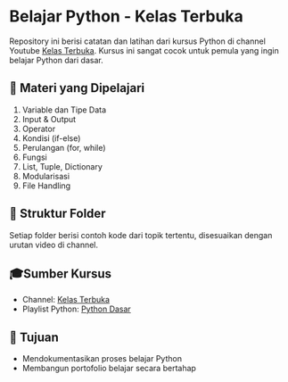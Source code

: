 # Belajar Python - Kelas Terbuka

Repository ini berisi catatan dan latihan dari kursus Python di channel Youtube
[Kelas Terbuka](https://www.youtube.com/c/KelasTerbuka). Kursus ini sangat cocok
untuk pemula yang ingin belajar Python dari dasar.

## 🧠 Materi yang Dipelajari

1. Variable dan Tipe Data
2. Input & Output
3. Operator
4. Kondisi (if-else)
5. Perulangan (for, while)
6. Fungsi
7. List, Tuple, Dictionary
8. Modularisasi
9. File Handling

## 📁 Struktur Folder

Setiap folder berisi contoh kode dari topik tertentu, disesuaikan dengan urutan
video di channel.

## 🎓Sumber Kursus

- Channel: [Kelas Terbuka](https://www.youtube.com/c/KelasTerbuka)
- Playlist Python: [Python Dasar](https://youtube.com/playlist?list=PLZS-MHyEIRo59lUBwU-XHH7Ymmb04ffOY&si=6koFzgkjs_qsS_Bl)

## 🚀 Tujuan

- Mendokumentasikan proses belajar Python
- Membangun portofolio belajar secara bertahap




